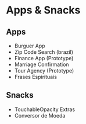 # Apps & Snacks

## Apps
- Burguer App
- Zip Code Search (brazil)
- Finance App (Prototype)
- Marriage Confirmation
- Tour Agency (Prototype)
- Frases Espirituais

## Snacks
- TouchableOpacity Extras
- Conversor de Moeda

